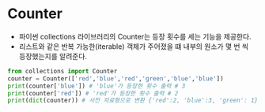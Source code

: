 # Counter

- 파이썬 collections 라이브러리의 Counter는 등장 횟수를 세는 기능을 제공한다.
- 리스트와 같은 반복 가능한(iterable) 객체가 주어졌을 떄 내부의 원소가 몇 번 씩 등장했는지를 알려준다.

```py
from collections import Counter
counter = Counter(['red','blue','red','green','blue','blue'])
print(counter['blue']) # 'blue'가 등장한 횟수 출력 # 3
print(counter['red']) # 'red'가 등장한 횟수 출력 # 2
print(dict(counter)) # 사전 자료형으로 변환 {'red':2, 'blue':3, 'green': 1}
```
